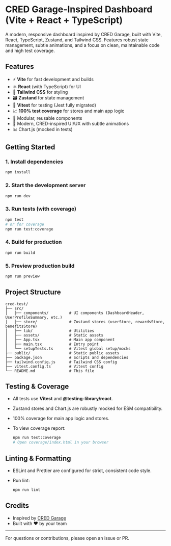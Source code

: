 # CRED Garage-Inspired Dashboard (Vite + React + TypeScript)

A modern, responsive dashboard inspired by CRED Garage, built with Vite, React, TypeScript, Zustand, and Tailwind CSS. Features robust state management, subtle animations, and a focus on clean, maintainable code and high test coverage.

## Features

- ⚡️ **Vite** for fast development and builds
- ⚛️ **React** (with TypeScript) for UI
- 🎨 **Tailwind CSS** for styling
- 🗃️ **Zustand** for state management
- 🧪 **Vitest** for testing (Jest fully migrated)
- 📈 **100% test coverage** for stores and main app logic
- 🧩 Modular, reusable components
- 💎 Modern, CRED-inspired UI/UX with subtle animations
- 📊 Chart.js (mocked in tests)

## Getting Started

### 1. Install dependencies

```sh
npm install
```

### 2. Start the development server

```sh
npm run dev
```

### 3. Run tests (with coverage)

```sh
npm test
# or for coverage
npm run test:coverage
```

### 4. Build for production

```sh
npm run build
```

### 5. Preview production build

```sh
npm run preview
```

## Project Structure

```
cred-test/
├── src/
│   ├── components/         # UI components (DashboardHeader, UserProfileSummary, etc.)
│   ├── store/              # Zustand stores (userStore, rewardsStore, benefitsStore)
│   ├── lib/                # Utilities
│   ├── assets/             # Static assets
│   ├── App.tsx             # Main app component
│   ├── main.tsx            # Entry point
│   └── setupTests.ts       # Vitest global setup/mocks
├── public/                 # Static public assets
├── package.json            # Scripts and dependencies
├── tailwind.config.js      # Tailwind CSS config
├── vitest.config.ts        # Vitest config
└── README.md               # This file
```

## Testing & Coverage

- All tests use **Vitest** and **@testing-library/react**.
- Zustand stores and Chart.js are robustly mocked for ESM compatibility.
- 100% coverage for main app logic and stores.
- To view coverage report:

  ```sh
  npm run test:coverage
  # Open coverage/index.html in your browser
  ```

## Linting & Formatting

- ESLint and Prettier are configured for strict, consistent code style.
- Run lint:

  ```sh
  npm run lint
  ```

## Credits

- Inspired by [CRED Garage](https://cred.club/garage)
- Built with ❤️ by your team

---

For questions or contributions, please open an issue or PR.

